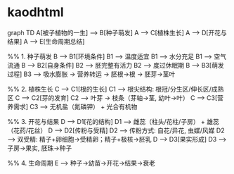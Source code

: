 # kaodhtml
graph TD
  A[被子植物的一生] --> B[种子萌发]
  A --> C[植株生长]
  A --> D[开花与结果]
  A --> E[生命周期总结]

  %% 1. 种子萌发
  B --> B1[环境条件]
  B1 --> 温度适宜
  B1 --> 水分充足
  B1 --> 空气流通
  B --> B2[自身条件]
  B2 --> 胚完整有活力
  B2 --> 度过休眠期
  B --> B3[萌发过程]
  B3 --> 吸水膨胀 → 营养转运 → 胚根→根 → 胚芽→茎叶

  %% 2. 植株生长
  C --> C1[根的生长]
  C1 --> 根尖结构: 根冠/分生区/伸长区/成熟区
  C --> C2[芽的发育]
  C2 --> 叶芽 → 枝条（芽轴→茎, 幼叶→叶）
  C --> C3[营养需求]
  C3 --> 无机盐（氮磷钾） + 光合有机物

  %% 3. 开花与结果
  D --> D1[花的结构]
  D1 --> 雌蕊（柱头/花柱/子房） + 雄蕊（花药/花丝）
  D --> D2[传粉与受精]
  D2 --> 传粉方式: 自花/异花, 虫媒/风媒
  D2 --> 双受精: 精子+卵细胞→受精卵；精子+极核→胚乳
  D --> D3[果实形成]
  D3 --> 子房→果实, 胚珠→种子

  %% 4. 生命周期
  E --> 种子→幼苗→开花→结果→衰老
